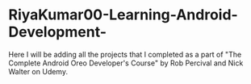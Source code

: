 # RiyaKumar00-Learning-Android-Development-
Here I will be adding all the projects that I completed as a part of "The Complete Android Oreo Developer's Course" by Rob Percival and Nick Walter on Udemy.
